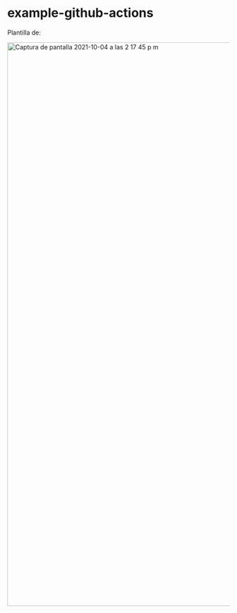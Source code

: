 # example-github-actions

Plantilla de:

<img width="1280" alt="Captura de pantalla 2021-10-04 a las 2 17 45 p m" src="https://user-images.githubusercontent.com/3290689/135911200-34f3c413-5fcf-4ac6-9304-95a0950b0220.png">
